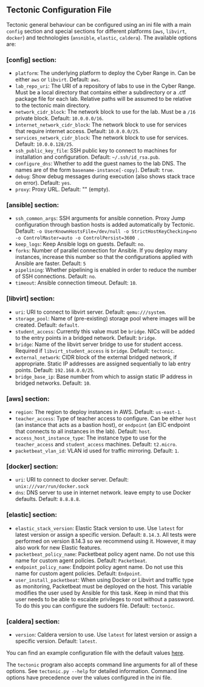 ## Tectonic Configuration File
Tectonic general behaviour can be configured using an ini file with a
main `config` section and special sections for different platforms
(`aws`, `libvirt`, `docker`) and technologies (`ansnible`, `elastic`,
`caldera`). The available options are:

### [config] section:
* `platform`: The underlying platform to deploy the Cyber Range in.
  Can be either `aws` or `libvirt`. Default: `aws`.
* `lab_repo_uri`: The URI of a repository of labs to use in the Cyber
  Range. Must be a local directory that contains either a subdirectory
  or a .ctf package file for each lab. Relative paths will be assumed
  to be relative to the tectonic main directory.
* `network_cidr_block`: The network block to use for the lab. Must be
  a `/16` private block. Default: `10.0.0.0/16`.
* `internet_network_cidr_block`: The network block to use for services that require internet access. Default: `10.0.0.0/25`.
* `services_network_cidr_block`: The network block to use for services. Default: `10.0.0.128/25`.
* `ssh_public_key_file`: SSH public key to connect to machines for
  installation and configuration. Default: `~/.ssh/id_rsa.pub`.
* `configure_dns`: Whether to add the guest names to the lab DNS. The
  names are of the form `basename-instance[-copy]`. Default: `true`.
* `debug`: Show debug messages during execution (also shows stack
  trace on error). Default: `yes`.
* `proxy`: Proxy URL. Default: "" (empty).

### [ansible] section:
* `ssh_common_args`: SSH arguments for ansible connetion. Proxy Jump configuration through bastion hosts is added automatically by Tectonic. Default: `-o UserKnownHostsFile=/dev/null -o StrictHostKeyChecking=no -o ControlMaster=auto -o ControlPersist=3600 `.
* `keep_logs`: Keep Ansible logs on guests. Default: `no`.
* `forks`: Number of parallel connection for Ansible. If you deploy many instances, increase this number so that the configurations applied with Ansible are faster. Default: `5`
* `pipelining`: Whether pipelining is enabled in order to reduce the number of SSH connections. Default: `no`.
* `timeout`: Ansible connection timeout. Default: `10`.

### [libvirt] section:
* `uri`: URI to connect to libvirt server. Default:
  `qemu:///system`.
* `storage_pool`: Name of (pre-existing) storage pool where
  images will be created. Default: `default`.
* `student_access`: Currently this value must be `bridge`. NICs will be added to the entry points in a bridged network. Default: `bridge`.
* `bridge`: Name of the libvirt server bridge to use for
  student access. Required if `libvirt_student_access` is `bridge`. Default: `tectonic`.
* `external_network`: CIDR block of the external bridged
  network, if appropriate. Static IP addresses are assigned
  sequentially to lab entry points. Default: `192.168.0.0/25`.
* `bridge_base_ip`: Base number from which to assign static IP address in bridged networks. Default: `10`.

### [aws] section:
* `region`: The region to deploy instances in AWS. Default:
  `us-east-1`.
* `teacher_access`: Type of teacher access to configure. Can be either
  `host` (an instance that acts as a bastion host), or `endpoint` (an
  EIC endpoint that connects to all instances in the lab). Default:
  `host`.
* `access_host_instance_type`: The instance type to use for the
  `teacher_access` and `student_access` machines. Default: `t2.micro`.
* `packetbeat_vlan_id`: VLAN id used for traffic mirroring. Default:
  `1`.

### [docker] section:
* `uri`: URI to connect to docker server. Default: `unix:///var/run/docker.sock`
* `dns`: DNS server to use in internet network. leave empty to use Docker defaults. Default: `8.8.8.8`.

### [elastic] section:
* `elastic_stack_version`: Elastic Stack version to use. Use `latest` for latest version or assign a specific version. Default: `8.14.3`. All tests were performed on version 8.14.3 so we recommend using it. However, it may also work for new Elastic features.
* `packetbeat_policy_name`: Packetbeat policy agent name. Do not use this name for custom agent policies. Default: `Packetbeat`.
* `endpoint_policy_name`: Endpoint policy agent name. Do not use this name for custom agent policies. Default: `Endpoint`.
* `user_install_packetbeat`: When using Docker or Libvirt and traffic type as monitoring, Packetbeat must be deployed on the host. This variable modifies the user used by Ansible for this task. Keep in mind that this user needs to be able to escalate privileges to root without a password. To do this you can configure the sudoers file. Default: `tectonic`. 

### [caldera] section:
* `version`: Caldera version to use. Use `latest` for latest version or assign a specific version. Default: `latest`.

You can find an example configuration file with the default values
[here](./tectonic/tectonic.ini).

The `tectonic` program also accepts command line arguments for all
of these options. See `tectonic.py --help` for detailed information.
Command line options have precedence over the values configured in the
ini file.

